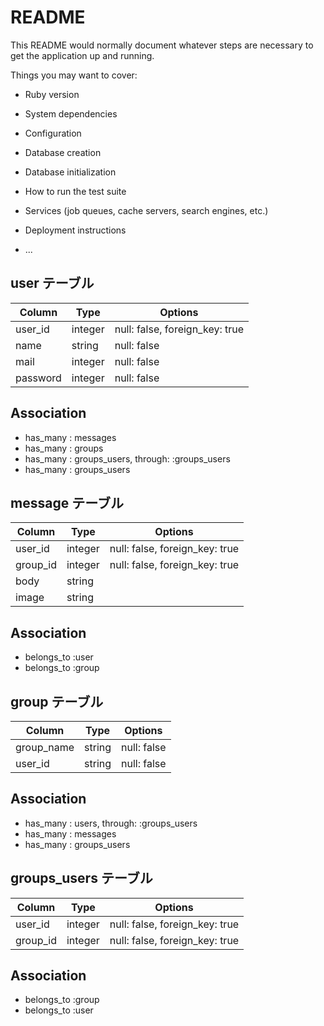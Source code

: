 # README

This README would normally document whatever steps are necessary to get the
application up and running.

Things you may want to cover:

* Ruby version

* System dependencies

* Configuration

* Database creation

* Database initialization

* How to run the test suite

* Services (job queues, cache servers, search engines, etc.)

* Deployment instructions

* ...

## user テーブル
|Column|Type|Options|
|------|----|-------|
|user_id|integer|null: false, foreign_key: true|
|name|string|null: false|
|mail|integer|null: false|
|password|integer|null: false|
 ## Association
 - has_many : messages
 - has_many : groups
 - has_many : groups_users, through: :groups_users
 - has_many : groups_users

## message テーブル
|Column|Type|Options|
|------|----|-------|
|user_id|integer|null: false, foreign_key: true|
|group_id|integer|null: false, foreign_key: true|
|body|string|
|image|string|
## Association
- belongs_to :user
- belongs_to :group
 

## group テーブル
|Column|Type|Options|
|------|----|-------|
|group_name|string|null: false|
|user_id|string|null: false|
## Association
- has_many : users, through: :groups_users
- has_many : messages
- has_many : groups_users


## groups_users テーブル
|Column|Type|Options|
|------|----|-------|
|user_id|integer|null: false, foreign_key: true|
|group_id|integer|null: false, foreign_key: true|
## Association
- belongs_to :group
- belongs_to :user